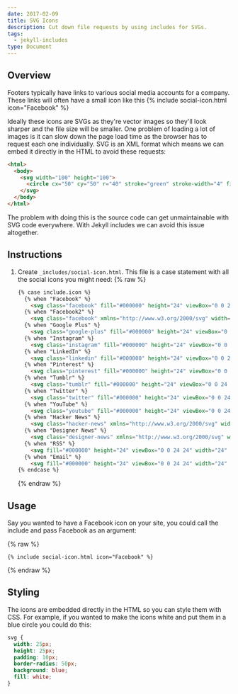 ```yaml
---
date: 2017-02-09
title: SVG Icons
description: Cut down file requests by using includes for SVGs.
tags:
  - jekyll-includes
type: Document
---
```


## Overview

Footers typically have links to various social media accounts for a company. These links will often have a small icon like this {% include social-icon.html icon="Facebook" %}

Ideally these icons are SVGs as they're vector images so they'll look sharper and the file size will be smaller. One problem of loading a lot of images is it can slow down the page load time as the browser has to request each one individually. SVG is an XML format which means we can embed it directly in the HTML to avoid these requests:

~~~html
<html>
  <body>
    <svg width="100" height="100">
      <circle cx="50" cy="50" r="40" stroke="green" stroke-width="4" fill="yellow" />
    </svg>
  </body>
</html>
~~~

The problem with doing this is the source code can get unmaintainable with SVG code everywhere. With Jekyll includes we can avoid this issue altogether.

## Instructions

1.  Create `_includes/social-icon.html`. This file is a case statement with all the social icons you might need:
    {% raw %}
    ~~~html
    {% case include.icon %}
      {% when "Facebook" %}
        <svg class="facebook" fill="#000000" height="24" viewBox="0 0 24 24" width="24" xmlns="http://www.w3.org/2000/svg"><path d="M19,4V7H17A1,1 0 0,0 16,8V10H19V13H16V20H13V13H11V10H13V7.5C13,5.56 14.57,4 16.5,4M20,2H4A2,2 0 0,0 2,4V20A2,2 0 0,0 4,22H20A2,2 0 0,0 22,20V4C22,2.89 21.1,2 20,2Z" /></svg>
      {% when "Facebook2" %}
        <svg class="facebook" xmlns="http://www.w3.org/2000/svg" width="25" height="25" viewBox="15.8 15.8 25 25"><path d="M32.8 24.7h-3.2v-2.1c0-0.8 0.5-1 0.9-1s2.3 0 2.3 0v-3.5l-3.1 0c-3.5 0-4.3 2.6-4.3 4.3v2.3h-2v3.6h2c0 4.6 0 10.2 0 10.2h4.2c0 0 0-5.6 0-10.2h2.8L32.8 24.7z"/></svg>
      {% when "Google Plus" %}
        <svg class="google-plus" fill="#000000" height="24" viewBox="0 0 24 24" width="24" xmlns="http://www.w3.org/2000/svg"><path d="M23,11H21V9H19V11H17V13H19V15H21V13H23M8,11V13.4H12C11.8,14.4 10.8,16.4 8,16.4C5.6,16.4 3.7,14.4 3.7,12C3.7,9.6 5.6,7.6 8,7.6C9.4,7.6 10.3,8.2 10.8,8.7L12.7,6.9C11.5,5.7 9.9,5 8,5C4.1,5 1,8.1 1,12C1,15.9 4.1,19 8,19C12,19 14.7,16.2 14.7,12.2C14.7,11.7 14.7,11.4 14.6,11H8Z" /></svg>
      {% when "Instagram" %}
        <svg class="instagram" fill="#000000" height="24" viewBox="0 0 24 24" width="24" xmlns="http://www.w3.org/2000/svg"><path d="M7.8,2H16.2C19.4,2 22,4.6 22,7.8V16.2A5.8,5.8 0 0,1 16.2,22H7.8C4.6,22 2,19.4 2,16.2V7.8A5.8,5.8 0 0,1 7.8,2M7.6,4A3.6,3.6 0 0,0 4,7.6V16.4C4,18.39 5.61,20 7.6,20H16.4A3.6,3.6 0 0,0 20,16.4V7.6C20,5.61 18.39,4 16.4,4H7.6M17.25,5.5A1.25,1.25 0 0,1 18.5,6.75A1.25,1.25 0 0,1 17.25,8A1.25,1.25 0 0,1 16,6.75A1.25,1.25 0 0,1 17.25,5.5M12,7A5,5 0 0,1 17,12A5,5 0 0,1 12,17A5,5 0 0,1 7,12A5,5 0 0,1 12,7M12,9A3,3 0 0,0 9,12A3,3 0 0,0 12,15A3,3 0 0,0 15,12A3,3 0 0,0 12,9Z" /></svg>
      {% when "LinkedIn" %}
        <svg class="linkedin" fill="#000000" height="24" viewBox="0 0 24 24" width="24" xmlns="http://www.w3.org/2000/svg"><path d="M19,19H16V13.7A1.5,1.5 0 0,0 14.5,12.2A1.5,1.5 0 0,0 13,13.7V19H10V10H13V11.2C13.5,10.36 14.59,9.8 15.5,9.8A3.5,3.5 0 0,1 19,13.3M6.5,8.31C5.5,8.31 4.69,7.5 4.69,6.5A1.81,1.81 0 0,1 6.5,4.69C7.5,4.69 8.31,5.5 8.31,6.5A1.81,1.81 0 0,1 6.5,8.31M8,19H5V10H8M20,2H4C2.89,2 2,2.89 2,4V20A2,2 0 0,0 4,22H20A2,2 0 0,0 22,20V4C22,2.89 21.1,2 20,2Z" /></svg>
      {% when "Pinterest" %}
        <svg class="pinterest" fill="#000000" height="24" viewBox="0 0 24 24" width="24" xmlns="http://www.w3.org/2000/svg"><path d="M13,16.2C12.2,16.2 11.43,15.86 10.88,15.28L9.93,18.5L9.86,18.69L9.83,18.67C9.64,19 9.29,19.2 8.9,19.2C8.29,19.2 7.8,18.71 7.8,18.1C7.8,18.05 7.81,18 7.81,17.95H7.8L7.85,17.77L9.7,12.21C9.7,12.21 9.5,11.59 9.5,10.73C9.5,9 10.42,8.5 11.16,8.5C11.91,8.5 12.58,8.76 12.58,9.81C12.58,11.15 11.69,11.84 11.69,12.81C11.69,13.55 12.29,14.16 13.03,14.16C15.37,14.16 16.2,12.4 16.2,10.75C16.2,8.57 14.32,6.8 12,6.8C9.68,6.8 7.8,8.57 7.8,10.75C7.8,11.42 8,12.09 8.34,12.68C8.43,12.84 8.5,13 8.5,13.2A1,1 0 0,1 7.5,14.2C7.13,14.2 6.79,14 6.62,13.7C6.08,12.81 5.8,11.79 5.8,10.75C5.8,7.47 8.58,4.8 12,4.8C15.42,4.8 18.2,7.47 18.2,10.75C18.2,13.37 16.57,16.2 13,16.2M20,2H4C2.89,2 2,2.89 2,4V20A2,2 0 0,0 4,22H20A2,2 0 0,0 22,20V4C22,2.89 21.1,2 20,2Z" /></svg>
      {% when "Tumblr" %}
        <svg class="tumblr" fill="#000000" height="24" viewBox="0 0 24 24" width="24" xmlns="http://www.w3.org/2000/svg"><path d="M16,11H13V14.9C13,15.63 13.14,16 14.1,16H16V19C16,19 14.97,19.1 13.9,19.1C11.25,19.1 10,17.5 10,15.7V11H8V8.2C10.41,8 10.62,6.16 10.8,5H13V8H16M20,2H4C2.89,2 2,2.89 2,4V20A2,2 0 0,0 4,22H20A2,2 0 0,0 22,20V4C22,2.89 21.1,2 20,2Z" /></svg>
      {% when "Twitter" %}
        <svg class="twitter" fill="#000000" height="24" viewBox="0 0 24 24" width="24" xmlns="http://www.w3.org/2000/svg"><path d="M22.46,6C21.69,6.35 20.86,6.58 20,6.69C20.88,6.16 21.56,5.32 21.88,4.31C21.05,4.81 20.13,5.16 19.16,5.36C18.37,4.5 17.26,4 16,4C13.65,4 11.73,5.92 11.73,8.29C11.73,8.63 11.77,8.96 11.84,9.27C8.28,9.09 5.11,7.38 3,4.79C2.63,5.42 2.42,6.16 2.42,6.94C2.42,8.43 3.17,9.75 4.33,10.5C3.62,10.5 2.96,10.3 2.38,10C2.38,10 2.38,10 2.38,10.03C2.38,12.11 3.86,13.85 5.82,14.24C5.46,14.34 5.08,14.39 4.69,14.39C4.42,14.39 4.15,14.36 3.89,14.31C4.43,16 6,17.26 7.89,17.29C6.43,18.45 4.58,19.13 2.56,19.13C2.22,19.13 1.88,19.11 1.54,19.07C3.44,20.29 5.7,21 8.12,21C16,21 20.33,14.46 20.33,8.79C20.33,8.6 20.33,8.42 20.32,8.23C21.16,7.63 21.88,6.87 22.46,6Z" /></svg>
      {% when "YouTube" %}
        <svg class="youtube" fill="#000000" height="24" viewBox="0 0 24 24" width="24" xmlns="http://www.w3.org/2000/svg"><path d="M10,16.5V7.5L16,12M20,4.4C19.4,4.2 15.7,4 12,4C8.3,4 4.6,4.19 4,4.38C2.44,4.9 2,8.4 2,12C2,15.59 2.44,19.1 4,19.61C4.6,19.81 8.3,20 12,20C15.7,20 19.4,19.81 20,19.61C21.56,19.1 22,15.59 22,12C22,8.4 21.56,4.91 20,4.4Z" /></svg>
      {% when "Hacker News" %}
        <svg class="hacker-news" xmlns="http://www.w3.org/2000/svg" width="24" height="24" viewBox="0 0 24 24"><path d="M18.8 3.3c-0.4 0.8-5.6 11.1-5.6 11.2 0 2 0 6.2 0 6.2 -0.1 0-2.2 0-2.3 0 0 0 0-5.9 0-6.2 0 0-5.5-10.9-5.6-11.1C5.3 3.3 5.3 3.3 5.3 3.3 5.3 3.3 5.3 3.3 5.3 3.3c0 0 0 0 0.1 0 0.9 0 1.7 0 2.6 0 0 0 0 0 0 0.1 0.1 0.1 4 8.3 4.1 8.3 0 0 4.2-8.3 4.3-8.4 0.8 0 1.6 0 2.4 0 0 0 0 0 0 0C18.8 3.3 18.8 3.3 18.8 3.3z"/></svg>
      {% when "Designer News" %}
        <svg class="designer-news" xmlns="http://www.w3.org/2000/svg" width="25" height="25" viewBox="285.1 408.4 25 25"><path d="M297 420.9c0-3.4-2.1-5.6-6-5.6h-3.9v11.3h4C294.9 426.6 297 424.3 297 420.9L297 420.9zM294.2 420.9c0 2.4-1.2 3.5-3.2 3.5h-1v-6.9h1C292.9 417.5 294.2 418.6 294.2 420.9zM308.1 426.6v-11.3h-2.6v6.3l-4.2-6.3h-2.7v11.3h2.6v-6.8l4.4 6.7h2.4V426.6z"/></svg>
      {% when "RSS" %}
        <svg fill="#000000" height="24" viewBox="0 0 24 24" width="24" xmlns="http://www.w3.org/2000/svg"><path d="M0 0h24v24H0z" fill="none"/><circle cx="6.18" cy="17.82" r="2.18"/><path d="M4 4.44v2.83c7.03 0 12.73 5.7 12.73 12.73h2.83c0-8.59-6.97-15.56-15.56-15.56zm0 5.66v2.83c3.9 0 7.07 3.17 7.07 7.07h2.83c0-5.47-4.43-9.9-9.9-9.9z"/></svg>
      {% when "Email" %}
        <svg fill="#000000" height="24" viewBox="0 0 24 24" width="24" xmlns="http://www.w3.org/2000/svg"><path d="M20 4H4c-1.1 0-1.99.9-1.99 2L2 18c0 1.1.9 2 2 2h16c1.1 0 2-.9 2-2V6c0-1.1-.9-2-2-2zm0 4l-8 5-8-5V6l8 5 8-5v2z"/><path d="M0 0h24v24H0z" fill="none"/></svg>
    {% endcase %}
    ~~~
    {% endraw %}

## Usage

Say you wanted to have a Facebook icon on your site, you could call the include and pass Facebook as an argument:

{% raw %}
~~~liquid
{% include social-icon.html icon="Facebook" %}
~~~
{% endraw %}

## Styling

The icons are embedded directly in the HTML so you can style them with CSS. For example, if you wanted to make the icons white and put them in a blue circle you could do this:

~~~css
svg {
  width: 25px;
  height: 25px;
  padding: 10px;
  border-radius: 50px;
  background: blue;
  fill: white;
}
~~~
